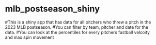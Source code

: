 # mlb_postseason_shiny
#This is a shiny app that has data for all pitchers who threw a pitch in the 2023 MLB postseason.
#You can filter by team, pitcher and date for the data.
#You can look at the percentiles for every pitchers fastball velcoity and max spin movement
